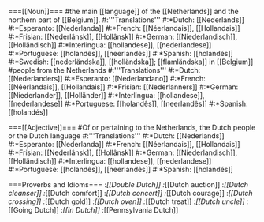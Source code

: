 ===[[Noun]]===
#the main [[language]] of the [[Netherlands]] and the northern part of [[Belgium]].
#:'''Translations'''
#:*Dutch: [[Nederlands]]
#:*Esperanto: [[Nederlanda]]
#:*French: [[Néerlandais]], [[Hollandais]]
#:*Frisian: [[Nederlânsk]], [[Hollânsk]]
#:*German: [[Niederlandisch]], [[Holländisch]] 
#:*Interlingua: [[hollandese]], [[nederlandese]]
#:*Portuguese: [[holandês]], [[neerlandês]]
#:*Spanish: [[holandés]]
#:*Swedish: [[nederländska]], [[holländska]]; [[flamländska]] in [[Belgium]]
#people from the Netherlands
#:'''Translations'''
#:*Dutch:  [[Nederlanders]]
#:*Esperanto: [[Nederlandano]]
#:*French: [[Néerlandais]], [[Hollandais]]
#:*Frisian: [[Nederlanners]]
#:*German: [[Niederlander]], [[Holländer]]
#:*Interlingua: [[hollandese]], [[nederlandese]]
#:*Portuguese: [[holandês]], [[neerlandês]]
#:*Spanish: [[holandés]]

===[[Adjective]]===
#Of or pertaining to the Netherlands, the Dutch people or the Dutch language
#:'''Translations'''
#:*Dutch: [[Nederlands]]
#:*Esperanto: [[Nederlanda]]
#:*French: [[Néerlandais]], [[Hollandais]]
#:*Frisian: [[Nederlânsk]], [[Hollânsk]]
#:*German: [[Niederlandisch]], [[Holländisch]]
#:*Interlingua: [[hollandese]], [[nederlandese]]
#:*Portuguese: [[holandês]], [[neerlandês]]
#:*Spanish: [[holandés]]

===Proverbs and Idioms===
:*[[Double Dutch]]
:*[[Dutch auction]]
:*[[Dutch cleanser]]
:*[[Dutch comfort]]
:*[[Dutch concert]]
:*[[Dutch courage]]
:*[[Dutch crossing]]
:*[[Dutch gold]]
:*[[Dutch oven]]
:*[[Dutch treat]]
:*[[Dutch uncle]]
:*[[Going Dutch]]
:*[[In Dutch]]
:*[[Pennsylvania Dutch]]